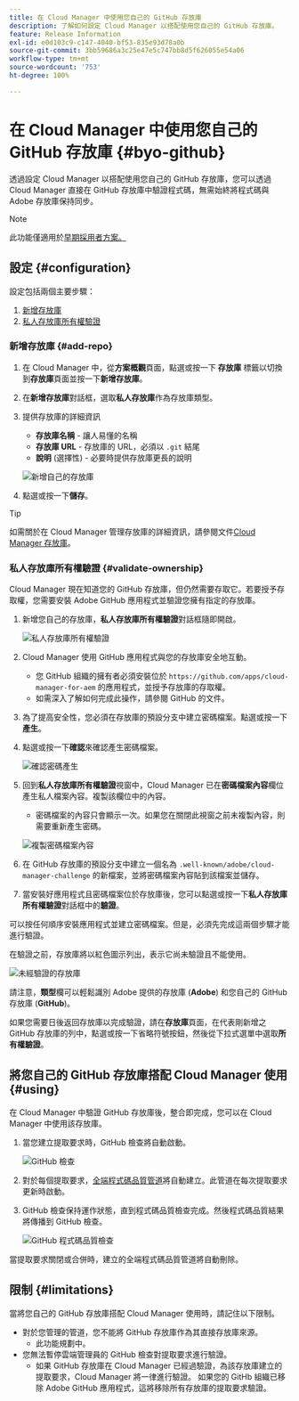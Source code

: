 ```yaml
---
title: 在 Cloud Manager 中使用您自己的 GitHub 存放庫
description: 了解如何設定 Cloud Manager 以搭配使用您自己的 GitHub 存放庫。
feature: Release Information
exl-id: e0d103c9-c147-4040-bf53-835e93d78a0b
source-git-commit: 3bb59686a3c25e47e5c747bb8d5f626055e54a06
workflow-type: tm+mt
source-wordcount: '753'
ht-degree: 100%

---
```



# 在 Cloud Manager 中使用您自己的 GitHub 存放庫 {#byo-github}

透過設定 Cloud Manager 以搭配使用您自己的 GitHub 存放庫，您可以透過 Cloud Manager 直接在 GitHub 存放庫中驗證程式碼，無需始終將程式碼與 Adobe 存放庫保持同步。

>[!NOTE]
>
>此功能僅適用於[早期採用者方案。](/help/release-notes/current.md#early-adoption)

## 設定 {#configuration}

設定包括兩個主要步驟：

1. [新增存放庫](#add-repo)
1. [私人存放庫所有權驗證](#validate-ownership)

### 新增存放庫 {#add-repo}

1. 在 Cloud Manager 中，從&#x200B;**方案概觀**&#x200B;頁面，點選或按一下 **存放庫** 標籤以切換到&#x200B;**存放庫**&#x200B;頁面並按一下&#x200B;**新增存放庫**。

1. 在&#x200B;**新增存放庫**&#x200B;對話框，選取&#x200B;**私人存放庫**&#x200B;作為存放庫類型。

1. 提供存放庫的詳細資訊

   * **存放庫名稱** - 讓人易懂的名稱
   * **存放庫 URL** - 存放庫的 URL，必須以 `.git` 結尾
   * **說明** (選擇性) - 必要時提供存放庫更長的說明

   ![新增自己的存放庫](/help/assets/repositories/add-own-github.png)

1. 點選或按一下&#x200B;**儲存**。

>[!TIP]
>
>如需關於在 Cloud Manager 管理存放庫的詳細資訊，請參閱文件[Cloud Manager 存放庫](/help/managing-code/repositories.md)。

### 私人存放庫所有權驗證 {#validate-ownership}

Cloud Manager 現在知道您的 GitHub 存放庫，但仍然需要存取它。若要授予存取權，您需要安裝 Adobe GitHub 應用程式並驗證您擁有指定的存放庫。

1. 新增您自己的存放庫，**私人存放庫所有權驗證**&#x200B;對話框隨即開啟。

   ![私人存放庫所有權驗證](/help/assets/repositories/private-repo-validate.png)

1. Cloud Manager 使用 GitHub 應用程式與您的存放庫安全地互動。
   * 您 GitHub 組織的擁有者必須安裝位於 `https://github.com/apps/cloud-manager-for-aem` 的應用程式，並授予存放庫的存取權。
   * 如需深入了解如何完成此操作，請參閱 GitHub 的文件。

1. 為了提高安全性，您必須在存放庫的預設分支中建立密碼檔案。點選或按一下&#x200B;**產生**。

1. 點選或按一下&#x200B;**確認**&#x200B;來確認產生密碼檔案。

   ![確認密碼產生](/help/assets/repositories/confirm-generation.png)

1. 回到&#x200B;**私人存放庫所有權驗證**&#x200B;視窗中，Cloud Manager 已在&#x200B;**密碼檔案內容**&#x200B;欄位產生私人檔案內容。複製該欄位中的內容。

   * 密碼檔案的內容只會顯示一次。如果您在關閉此視窗之前未複製內容，則需要重新產生密碼。

   ![複製密碼檔案內容](/help/assets/repositories/new-secret.png)

1. 在 GitHub 存放庫的預設分支中建立一個名為 `.well-known/adobe/cloud-manager-challenge` 的新檔案，並將密碼檔案內容貼到該檔案並儲存。

1. 當安裝好應用程式且密碼檔案位於存放庫後，您可以點選或按一下&#x200B;**私人存放庫所有權驗證**&#x200B;對話框中的&#x200B;**驗證**。

可以按任何順序安裝應用程式並建立密碼檔案。但是，必須先完成這兩個步驟才能進行驗證。

在驗證之前，存放庫將以紅色圖示列出，表示它尚未驗證且不能使用。

![未經驗證的存放庫](/help/assets/repositories/unvalidated-repo.png)

請注意，**類型**&#x200B;欄可以輕鬆識別 Adobe 提供的存放庫 (**Adobe**) 和您自己的 GitHub 存放庫 (**GitHub**)。

如果您需要日後返回存放庫以完成驗證，請在&#x200B;**存放庫**&#x200B;頁面，在代表剛新增之 GitHub 存放庫的列中，點選或按一下省略符號按鈕，然後從下拉式選單中選取&#x200B;**所有權驗證**。

## 將您自己的 GitHub 存放庫搭配 Cloud Manager 使用 {#using}

在 Cloud Manager 中驗證 GitHub 存放庫後，整合即完成，您可以在 Cloud Manager 中使用該存放庫。

1. 當您建立提取要求時，GitHub 檢查將自動啟動。

   ![GitHub 檢查](/help/assets/repositories/github-checks.png)

1. 對於每個提取要求，[全端程式碼品質管道](/help/using/managing-pipelines.md)將自動建立。此管道在每次提取要求更新時啟動。

1. GitHub 檢查保持運作狀態，直到程式碼品質檢查完成。然後程式碼品質結果將傳播到 GitHub 檢查。

   ![GitHub 程式碼品質檢查](/help/assets/repositories/github-code-quality.png)

當提取要求關閉或合併時，建立的全端程式碼品質管道將自動刪除。

## 限制 {#limitations}

當將您自己的 GitHub 存放庫搭配 Cloud Manager 使用時，請記住以下限制。

* 對於您管理的管道，您不能將 GitHub 存放庫作為其直接存放庫來源。
   * 此功能規劃中。
* 您無法暫停雲端管理員的 GitHub 檢查對提取要求進行驗證。
   * 如果 GitHub 存放庫在 Cloud Manager 已經過驗證，為該存放庫建立的提取要求，Cloud Manager 將一律進行驗證。
如果您的 GitHb 組織已移除 Adobe GitHub 應用程式，這將移除所有存放庫的提取要求驗證。
